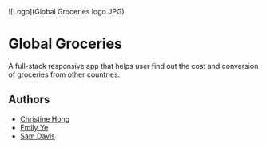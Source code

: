 ![Logo](Global Groceries logo.JPG)


 # Global Groceries
A full-stack responsive app that helps user find out the cost and conversion of groceries from other countries.

## Authors

- [Christine Hong](https://github.com/christinehongs)
- [Emily Ye](https://github.com/em-yee)
- [Sam Davis](https://github.com/SamDavis0)